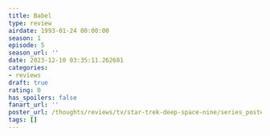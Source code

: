 ```yaml
---
title: Babel
type: review
airdate: 1993-01-24 00:00:00
season: 1
episode: 5
season_url: ''
date: 2023-12-10 03:35:11.262681
categories:
- reviews
draft: true
rating: 0
has_spoilers: false
fanart_url: ''
poster_url: /thoughts/reviews/tv/star-trek-deep-space-nine/series_poster.jpg
tags: []
---
```


